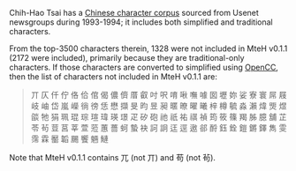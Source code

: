 Chih-Hao Tsai has a [Chinese character corpus](https://technology.chtsai.org/charfreq/) sourced from Usenet newsgroups during 1993-1994; it includes both simplified and traditional characters.

From the top-3500 characters therein, 1328 were not included in MteH v0.1.1 (2172 were included), primarily because they are traditional-only characters.  If those characters are converted to simplified using [OpenCC](https://github.com/BYVoid/OpenCC), then the list of characters not included in MteH v0.1.1 are:

> 丌 仄 仟 佇 佫 佮 倌 偈 儂 儕 厝 叡 吋 呎 唷 啾 嘸 噱 囡 壢 妳 娑 寮 寰 屌 屐 岐 岫 岱 嵐 嶸 徜 徬 恁 懋 擷 旻 昀 昱 昶 暱 暸 曜 曦 梓 樽 毓 淼 瀨 煒 煚 煜 燄 牠 狷 珮 琨 琮 瑄 瑋 瑛 璟 疋 矽 砲 祂 祇 祐 祺 禎 筠 筱 篠 羯 胏 臆 舖 芷 苓 茍 荳 莒 莘 萱 蒞 蕙 薔 蚵 蟄 袂 訶 詗 迋 逕 遨 郤 酹 鈺 銓 鎧 鏘 鐸 雋 雯 霈 霖 靨 韜 颺 饗 魎 鰱

Note that MteH v0.1.1 contains 兀 (not 丌) and 苟 (not 茍).
